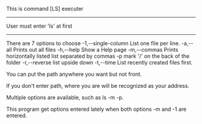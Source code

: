 This is command [LS] executer

***************************
User must enter 'ls' at first
***************************

There are 7 options to choose
 -1,--single-column   List one file per line.
 -a,--all             Prints out all files
 -h,--help            Show a Help page
 -m,--commas          Prints horizontally listed list separated by commas
 -p                   mark '/' on the back of the folder
 -r,--reverse         list upside down
 -t,--time            List recently created files first.
 
You can put the path anywhere you want but not front.

If you don't enter path, where you are will be recognized as your address.

Multiple options are available, such as ls -m -p.

This program get options entered lately when both options -m and -1 are entered.

